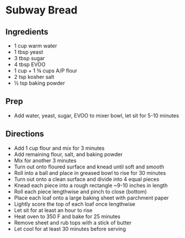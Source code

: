 # Subway Bread

## Ingredients

- 1 cup warm water
- 1 tbsp yeast
- 3 tbsp sugar
- 4 tbsp EVOO
- 1 cup + 1 ¾ cups A/P flour
- 2 tsp kosher salt
- ½ tsp baking powder

## Prep

- Add water, yeast, sugar, EVOO to mixer bowl, let sit for 5-10 minutes

## Directions

- Add 1 cup flour and mix for 3 minutes
- Add remaining flour, salt, and baking powder
- Mix for another 3 minutes
- Turn out onto floured surface and knead until soft and smooth
- Roll into a ball and place in greased bowl to rise for 30 minutes
- Turn out onto a clean surface and divide into 4 equal pieces
- Knead each piece into a rough rectangle ~9-10 inches in length
- Roll each piece lengthwise and pinch to close (bottom)
- Place each loaf onto a large baking sheet with parchment paper
- Lightly score the top of each loaf once lengthwise
- Let sit for at least an hour to rise
- Heat oven to 350 F and bake for 25 minutes
- Remove sheet and rub tops with a stick of butter
- Let cool for at least 30 minutes before serving
